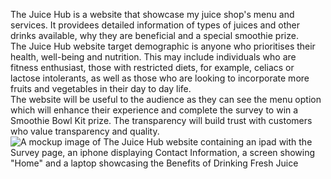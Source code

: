 The Juice Hub is a website that showcase my juice shop's menu and services. It providees detailed information of types of juices and other drinks available, why they are beneficial and a special smoothie prize. <br>
The Juice Hub website target demographic is anyone who prioritises their health, well-being and nutrition. This may include individuals who are fitness enthusiast, those with restricted diets, for example, celiacs or lactose intolerants, as well as those who are looking to incorporate more fruits and vegetables in their day to day life. <br>
The website will be useful to the audience as they can see the menu option which will enhance their experience and complete the survey to win a Smoothie Bowl Kit prize. The transparency will build trust with customers who value transparency and quality. <br>
![A mockup image of The Juice Hub website containing an ipad with the Survey page, an iphone displaying Contact Information, a screen showing "Home" and a laptop showcasing the Benefits of Drinking Fresh Juice]('assets/images/PP1mockupimage.jpg')
